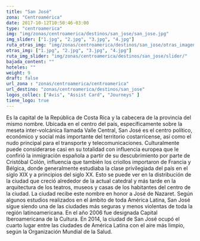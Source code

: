 ```yaml
---
title: "San José"
zona: "Centroamérica"
date: 2017-10-12T10:50:46-03:00
type: "centroamerica"
img: "img/zonas/centroamerica/destinos/san_jose/san_jose.jpg"
img_slider: ["1.jpg", "2.jpg", "3.jpg", "4.jpg"]
ruta_otras_img: "img/zonas/centroamerica/destinos/san_jose/otras_imagenes/"
otras_img: ["1.jpg", "2.jpg", "3.jpg", "4.jpg"]
ruta_img_slider: "img/zonas/centroamerica/destinos/san_jose/slider/"
bajada_content: ""
hoteles: ""
weight: 9
draft: false
url_zona : "zonas/centroamerica/centroamerica"
url_destino: "zonas/centroamerica/destinos/san_jose"
logos_collec: ["Avis", "Assist Card", "Journeys" ]
tiene_logo: true
---
```

Es la capital de la República de Costa Rica y la cabecera de la provincia del mismo nombre. Ubicada en el centro del país, específicamente sobre la meseta inter-volcánica llamada Valle Central, San José es el centro político, económico y social más importante del territorio costarricense, así como el nudo principal para el transporte y telecomunicaciones. Culturalmente puede considerarse casi en su totalidad con influencia europea que le confirió la inmigración española a partir de su descubrimiento por parte de Cristóbal Colón, influencia que también los criollos importaron de Francia y Bélgica, donde generalmente estudiaba la clase privilegiada del país en el siglo XIX y a principios del siglo XX. Esto se puede ver en la distribución de la ciudad que creció alrededor de la actual catedral y más tarde en la arquitectura de los teatros, museos y casas de los habitantes del centro de la ciudad. La ciudad recibe este nombre en honor a José de Nazaret. Según algunos estudios realizados en el ámbito de toda América Latina, San José sigue siendo una de las ciudades más seguras y menos violentas de toda la región latinoamericana. En el año 2006 fue designada Capital Iberoamericana de la Cultura. En 2014, la ciudad de San José ocupó el cuarto lugar entre las ciudades de América Latina con el aire más limpio, según la Organización Mundial de la Salud.
